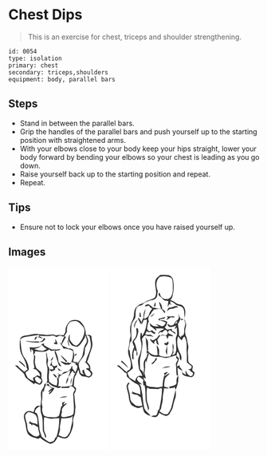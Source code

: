 # Chest Dips
> This is an exercise for chest, triceps and shoulder strengthening.

``` 
id: 0054 
type: isolation 
primary: chest 
secondary: triceps,shoulders 
equipment: body, parallel bars 
``` 

## Steps

 - Stand in between the parallel bars.
 - Grip the handles of the parallel bars and push yourself up to the starting position with straightened arms.
 - With your elbows close to your body keep your hips straight, lower your body forward by bending your elbows so your chest is leading as you go down.
 - Raise yourself back up to the starting position and repeat.
 - Repeat.

## Tips

 - Ensure not to lock your elbows once you have raised yourself up.

## Images

<svg width="151pt" height="275pt" viewBox="0 0 151 275" xmlns="http://www.w3.org/2000/svg">
  <g fill="#FFF">
    <path d="M0 0h151v275H0V0m91.32 83.17c-2.84 3.67-5.56 7.99-5.3 12.81.24 2.73-1.58 4.9-2.91 7.08-3.94-.23-8-.89-11.85.28-4.93-2.99-10.77.16-16.12-.91-3.98-1.01-8.1-.61-12.12-1.27-5.52-.7-10.71 1.72-16.12 2.23-3.3.48-7.35 1.33-8.98 4.57-1.44 8.02-1.28 16.53 1.93 24.13 3.48 6.3 7.48 12.8 7.71 20.21.55.7 1.09 1.41 1.64 2.12-1.86 1.02-3.68 2.11-5.22 3.59-3.41-3.07-7.42-5.56-10.12-9.36-1.28-.15-2.55-.33-3.84-.37 3.62 4.25 8.52 7.22 12.13 11.52 2.73 1.92 2.29 5.92 4.93 7.87 3.66 2.75 7.07 5.85 10.92 8.34-.22.38-.67 1.14-.9 1.52 1.24-1.08 2.62-3.18 4.51-2.15 2.47.71 5.32 3.46 7.55.85 3.12-2.29 2.37-6.49.35-9.23.68-2.74.49-5.69-.16-8.41-2.5-2.2-5.14-4.27-7.55-6.59-.64-2.96-1.79-5.82-2.02-8.85.2-3.04.73-6.08.58-9.14-.38-.88-1.34-.73-2.12-.75 1.26 4.28-1.37 8.55.07 12.76.52 2.15.61 4.37.71 6.57l-2.28.44c1.61.62 3.25 1.19 4.92 1.68 2.81 2.64 6.22 5.63 6.08 9.84-1.42-.19-2.72-1.03-4.07-1.51-1.88 1.42-3.81 2.79-5.99 3.74-.17.48-.5 1.44-.67 1.92.4.78 1.2 2.32 1.6 3.09-3.77-.23-6.72-2.91-9.72-4.9-.86-2.81-3.3-5.2-2.92-8.27a37.73 37.73 0 0 0 4.87-3.33c.1-5.98-2.03-11.87-5.32-16.79-3.53-4.02-5.37-9.27-5.89-14.55-.63-5-1.4-10.01-1.42-15.06 2.57-1.85 5.52-3.22 8.69-3.59 6.51-.79 12.98-1.89 19.48-2.75-.12 1.01-.23 2.02-.34 3.03-.99-.06-2.97-.17-3.96-.23-2.04.45-2.21 2.88-3.04 4.44.5-.12 1.51-.37 2.01-.5.69-1.21 1.39-2.42 2.09-3.62 2.96.26 5.69 1.47 8.48 2.4-1.16-1.75-3.12-2.62-5.02-3.3.36-.23 1.07-.7 1.43-.93 5.67.3 11.48 1.27 17.11-.09 2.64-.92 5.04.75 7.1 2.19 1.55-.79 3.12-1.56 4.76-2.15 2.68-.23 5.16 2.56 7.85.54-1.98 3.69-4.17 7.35-5.13 11.48-.65-.3-1.94-.91-2.59-1.21 2.72 2.33 4.13 5.7 6.08 8.63.85-.01 1.68-.17 2.52-.27 3.92.91 8.36 1.09 11.43 4.05.76 5.53-.25 11.49-2.5 16.52.87.15 1.73.26 2.61.38 1.3.54 2.65.95 4.05 1.22-.08.54-.22 1.61-.3 2.15.77.41 2.3 1.24 3.06 1.66l-1.93.5 1.8-.08c.18 3.56-1.84 6.6-3 9.82-1.24-2.21-2.8-4.2-4.5-6.07-.26-1.31.46-3.22-1.1-3.89-.39 1.09-.72 2.19-1 3.32-1.46 1.61-2.85 3.31-4.51 4.73-2.06.55-4.24.53-6.28 1.18-1.51 1.22-2.65 2.81-3.91 4.26-2.03-.54-3.86-1.59-5.51-2.86.77 1.19 1.62 2.33 2.52 3.43l-2.72.72c.52.4 1.57 1.22 2.1 1.62-.84.88-1.77 1.64-2.79 2.3.97 3.63.53 7.36-.5 10.92-4.56-.71-8.46-3.15-11.74-6.3.07-.65.13-1.31.2-1.96-1.33-6.12.89-12.29.12-18.47-1.04-1.55-2.23-3.15-2.37-5.08-.52-2.89 1.71-5.7.41-8.54-1.37-3.1-.86-6.62-2.18-9.72-.8 2.75.28 5.5.3 8.26.11 2.36-.36 4.7-.32 7.05.09 3.07 1.59 5.88 1.73 8.93.25 6.04-1.23 12.09-.16 18.11-.36.96-1.06 2.9-1.42 3.87.86-.36 1.72-.71 2.58-1.07 2.35 2.53 4.78 5.08 8.13 6.22 2 .6 3.99 1.24 5.96 1.94 2.43 1.14 4.26-.53 5.93-2.08l-5.03-.32c1.4-4.11 1.36-8.42.44-12.63l1.36.63c.04-.96.1-1.93.16-2.89 2.8-.78 4.39-3.68 7.26-4.32 3.39-.65 6.09-2.85 8.82-4.8.13 3.71-1.59 7.02-2.76 10.44 2.87-2.77 3.34-7.31 6.67-9.57 1.23 1.1 1.62 4.83 4.22 2.96-3.56 5.54-3.96 12.48-4.83 18.87-4.95 1.35-10 2.56-15.17 1.87-.64.66-1.28 1.33-1.91 2.01 3.95.21 7.91-.13 11.87-.03l1.2-2.04c2.08-1.88 4.31.36 6.14 1.43.67 1.12 1.36 2.22 2.06 3.32-1.01 2.06-2.45 3.97-2.96 6.24.28 3.6.84 7.19.63 10.82.64 6.3 1 12.71-.01 18.99-2.28 3.47-6.92 3.34-10.47 4.63-2.3.88-4.75.38-7.13.26-.28-.68-.83-2.03-1.1-2.71.44-1.64.9-3.28 1.34-4.92-1.64-5.88 4.32-8.88 7.43-12.68l-1.92-.04c-.6.46-1.82 1.39-2.43 1.85-.34-.39-.67-.78-1-1.17 1.03-.88 1.91-1.9 2.63-3.05-1.54.36-3.08.75-4.52 1.42.15 1.61.31 3.24.38 4.87-.36.09-1.09.29-1.45.39-1.72 4.68-1.87 9.8-3.68 14.46-2.54 2.03-6 2.48-9.15 2.11-4.62-.33-9.79-.01-13.73-2.87-1.99-3.79-3.27-8.21-1.93-12.43-.61-3.26-1.75-6.55-.82-9.87 1.32-5.07-.36-10.43 1.58-15.38l.92 3.32c1.03-3.34.89-7 3.05-9.94.22-1.4.47-2.78.71-4.17-1.17.75-2.87 1.19-2.76 2.92-.28 3.36-2.67 5.78-4.33 8.51-1.38 3.73-.5 7.76-.26 11.61-.12 3.68-.57 7.35-.99 11.01-1.8.09-3.63.03-5.41.36-1.24.9-2.14 2.16-3.19 3.25-.62 2.04-1.34 4.05-2.08 6.04-3.98-2.24-9.76-2.95-12.59 1.43-3.16 3.39-1.42 8.1-.43 12.02 2.27 6.5 1.28 13.87 5.23 19.79 3.52 3.77 8.8 4.91 13.53 6.45 1.65.76 3.06-.66 4.48-1.29 3.58 3.78 8.51 5.86 13.04 8.26 2.4 1.36 5.04.08 7.11-1.27 3.56-1.76 4.59-5.9 6.68-8.95 4.42 2.01 9.32 4.42 14.08 1.78 4.53-4.05 6.15-10.11 8.07-15.64 1.47-5.4-.6-11.3 1.97-16.48 2.13-4.3 1.25-9.28 2.17-13.88-.92-6.59-1.16-13.26-2.06-19.86 2.08-2.38 2.88-5.45 2.86-8.57-1.18-1.07-2.32-2.2-3.42-3.34.44-4.33.52-8.71 1.28-13 2.39-3.63 3.65-7.83 5.8-11.58.62 2.05.87 4.21 1.52 6.25 1.21 1.55 2.61 3.17 4.4 4.03 3.21.14 6.31.77 9.34 1.83 2.84-.62 5.52-2.76 5.62-5.88.68-2.34-1.8-3.45-2.92-5.05-.49-2.41.23-5.05-.95-7.31-1.04-1.98-2.71-3.52-4.18-5.16 2.32-4.57 3.18-9.68 4.99-14.45 1.51-4.83 4.04-9.75 2.94-14.95-.71-2.9-.78-5.89-1.17-8.84-1.29-2.97-4.53-2.93-7.12-1.96l-1.8-1.52c.87-4.32-1.22-8.42-2.56-12.41-2.38-3.37-4.65-7.7-9.07-8.58-4.48-.99-9.7-.57-13.29 2.54m-38.37 24.6c-.48 3.18-3.27 4.56-6.08 5.27-3.48-1.4-7.21-.17-10.82-.47-3.42.11-6.73-.96-10.15-.91 6.07 1.91 12.39 2.19 18.69 2.5 2.65-1.27 6.08-.15 8.28-2.37.97-.87 1.86-1.82 2.76-2.75-.26-.39-.78-1.16-1.04-1.55l-1.64.28m18.01.74c-.46 1.71-.24 3.46.29 5.13-.85.56-2.88.34-2.73 1.86 1.48.74 3.12 1.07 4.72 1.49v-1.91l1.28.48c-1.72-2.07-2.55-4.61-3.56-7.05m-20.83 8.13c-.24.56-.71 1.68-.94 2.23-5.09 3.11-11.34 2.87-17.06 2.31.22 2.75 1.09 5.37 2.24 7.85.06-1.68.11-3.37.14-5.05.94.78 1.88 1.57 2.82 2.35.08 2.3.29 4.57.66 6.85 1.42-1.76 1.95-3.94 2.34-6.11 4.86.79 9.79.96 14.69.63 2.54-.66 4.62-2.43 7.04-3.41.3.54.91 1.61 1.21 2.15 2.32.02 4.67.07 6.89-.76-.22 1.03-.34 2.07-.36 3.13 1.87 6.23 3.93 12.39 5.98 18.56.66 1.68 2.27 2.48 4 2.48-1.26-2.36-2.83-4.54-4.36-6.74-.12-5.8-2.39-11.51-4.95-16.64 2.66-.84 6.46.26 7.91-2.78-4.2 1.2-8.6.76-12.91.89-4.03-2.08-8.17-3.94-11.81-6.69l-.32-2.84c-1.12.42-2.2.95-3.21 1.59m28.51 16.13c2.08 4.12 5.65 7.15 8.38 10.8.56-.54 1.12-1.08 1.68-1.61-3.47-2.94-6.46-6.41-10.06-9.19m-14.99 8.85c3.25-.5 3.13-4.15 3.99-6.57-1.74 1.92-3.04 4.17-3.99 6.57m-47.26-.31c-.09.37-.25 1.1-.33 1.47 2.66 2.56 5.71 4.7 8.16 7.48.45.14 1.33.42 1.77.56a28.535 28.535 0 0 0-9.6-9.51m45.89 7.3c2.96-1.08 7.31 3.42 4.58 6.07-1.57-.04-3.1-.67-4.68-.52-.56 1.74 1.91 2.21 2.73 3.29 1.85-.73 3.65-1.53 5.46-2.35l-.24-2.48c1.04-.49 2.08-.97 3.13-1.45l.21-3.04c-1.84.68-3.91 2.31-5.82.92-3-1.22-2.83-5-1.27-7.3-2.45 1.61-2.2 4.86-4.1 6.86m15.97-6.65c1.88 2.74 5.05 4 7.79 5.67.86-.16 2.58-.48 3.45-.63.13.58.4 1.75.53 2.33.05-.5.15-1.49.21-1.99 1.99.01 3.48-1.44 4.96-2.53-1.59 0-3.19-.01-4.78-.02l-.2-1.47c-.65.53-1.3 1.07-1.94 1.61-3.4-.8-6.68-2-10.02-2.97m-4.16 10.75c.68 1.26 1.43 2.5 2.19 3.73 1.62.03 3.25.1 4.88.16-1.07-.37-2.14-.73-3.2-1.1-1.11-1.16-2.17-2.54-3.87-2.79m-7.13 8.27c1.44 2.5 3.25 4.9 5.92 6.17.11-3.27-3.05-5.49-5.92-6.17m19.48 15.42c2.75-2.68 3.97-6.56 3.69-10.35-2.44 2.86-2.57 6.89-3.69 10.35m6.92 1.27c1.52-3.27 1.81-6.97 2.69-10.44-2.64 2.71-1.89 6.98-2.69 10.44m-34.13-1.93c-.68 1.03-1.39 2.04-2.17 3 3.69-1.5 5.38 4.25 9.3 3.19-1.55-.79-3.16-1.45-4.79-2.08l.04-2.29c-.79-.61-1.59-1.22-2.38-1.82m7.48 6.02c-1.94 1.94-4.24 3.45-6.25 5.3.22 3.09 2.96-1.22 4.57-1.09-.93 2.11-4.98 3.36-3.59 5.92 3.41-2.15 6.02-5.51 7.8-9.09l-2.53-1.04m9.98 16.11c4.03-1.65 8.52-.8 12.45-2.8-4.29-.44-8.96.03-12.45 2.8z"/>
    <path d="M91.23 85.11c1.85-2.97 5.67-2.99 8.77-3.3 5.51-.47 8.66 4.76 12.16 8.07 4.46 5.47 1.81 12.78-.83 18.46-2.3 3.75-4.62 7.68-8.25 10.31-5.12.12-7.69-4.65-10.29-8.25-1.25-2.73-.14-5.85-.36-8.74-1.73 3.18-3.47 7.56-1.09 10.85 1.36 2.23 2.85 4.47 4.82 6.22 2.51 1.01 5.24 1.29 7.88 1.84 2.15-1.69 4.42-3.34 5.85-5.73 2.1-2.83 3.92-5.84 5.68-8.88-.11-.82-.34-2.44-.46-3.26 2.71 3.87 4.61 9.58 1.21 13.62-3.71 5.54-2.86 12.48-5.16 18.52-1.32 2.9-3.06 5.64-5.25 7.97-.75 1.09-1.64 2.08-2.81 2.74.23-.62.69-1.88.92-2.51-2.27.99-4.52.45-6.57-.75.45-3.66 2.75-7.53 1.51-11.14-1.18-1.92-.77-4.37-1.72-6.38-1.78-1.49-4.09-2.21-6.38-1.66-3.18-1.55-6.37-3.06-9.6-4.47l-.76-2.51c2.76-3.01 3.51-7.19 6.27-10.18-.76-.68-1.52-1.35-2.25-2.05 1.14-2.02 2.56-3.87 3.68-5.9-.26-4.44-.1-9.38 3.03-12.89M89 111.2c.45 2.56 1.14 5.07 1.86 7.57l.9.04c-.61-2.57-1.32-5.11-1.79-7.71l-.97.1m11.19 22.64c1.36.42 2.81-1.7 2.34-2.95-1.39-.56-2.76 1.73-2.34 2.95z"/>
    <path d="M117.4 103.13c1.83.1 3.78.5 5.02 1.99.47 4.28 1.79 8.46 1.84 12.79-.13 8.94-6.34 16.19-7.53 24.91l-1.82-.25c2.48 3.19 6.27 5.57 6.84 9.89-1.34.07-2.68.13-4.03.18-.13.39-.39 1.16-.52 1.54 2.63 1.05 4.82 2.95 6.48 5.22 2.06 2.32-.84 6.04-3.69 5.37-4.18-1.07-5.48-5.83-6.02-9.58-.64.07-1.93.2-2.57.26l.36 3.93c.79.87 1.58 1.75 2.36 2.64-1.78-.61-3.95-.74-5.34-2.13-.62-4.98-3.48-9.6-2.82-14.71 2.53-5.01 7.34-8.77 8.94-14.32.33-2.92.18-5.87.6-8.78 1.66-3.25 4.37-6.19 4.56-10.02.33-3.23-1.78-5.97-2.66-8.93zM38.17 123.83c4.5-.88 9.8-2.34 12.32-6.5 1.99 2.73 4.7 4.74 7.47 6.62-2.04.7-4.01 1.58-5.89 2.64-3.17-.38-6.42-.33-9.44-1.49-1.49-.41-2.98-.83-4.46-1.27zM40.61 170.44c-1.52-1.84.1-5.22 2.43-5.02 2.61 1.1 4.52 3.31 6.87 4.84-.44 2.11-1.25 4.09-2.96 5.48-2.4-1.38-5.34-2.45-6.34-5.3zM39.96 219.1c.02-4.79 3.93-8.07 8.11-9.54.74 4.34.02 8.99 2.08 13.03 2.16 7.93 1.32 16.24 1.86 24.35 1.1 3.16 3.05 6.05 3.22 9.49h1.69c.2-3.69-2.35-6.57-3.15-9.99-.16-6.69-.73-13.4.05-20.07 3.13.51 6.16 1.52 9.27 2.09 4.5.18 8.98-.64 13.47-.79.2 9.57-1.19 19.18-4.15 28.29-2.92 1.08-2.21 5.09-4.88 6.45-1.87.98-4.1 1.45-6.2 1.28-3.94-2.23-7.7-4.94-11.02-8.03-1.14-3.55-2.51-7.05-3.42-10.66-.37-6.66-1.35-13.25-2.3-19.84-.45-1.72-1.27-3.32-1.9-4.96-.68-.28-2.05-.83-2.73-1.1z"/>
    <path d="M25.13 223.88c1.44-2.23 2.89-5.07 5.85-5.42 3.72 1.04 7.97 1.95 10.54 5.08 2.87 4.19 2.28 9.35 2.39 14.14-1.38-1.17-2.96-2.07-4.82-2.12-2.8-.21-5.17-1.72-7.35-3.36.04.62.13 1.87.17 2.49-.49.06-1.47.18-1.96.23 1.47.55 2.92 1.14 4.36 1.76.35 1.64 1.42 2.74 1.86.54 2.63-.15 4.57 1.57 6.38 3.21.52.14 1.55.42 2.06.56.28 3.81 1.44 7.44 2.39 11.11-.87 2.69-4.27 4.08-6.77 2.72-3.59-.68-5.9-3.55-8.71-5.58-4.09-4.12-2.39-10.13-4.16-15.14a47.11 47.11 0 0 1-2.23-10.22zM93.43 226.97c1.1-.97 2.31-1.8 3.64-2.42-.27 1.22-.56 2.45-.86 3.67.89 3.64-.61 7.26-1.35 10.8-1.19 4.04-1.08 8.62-3.87 12.01-1.43 1.81-2.34 4.65-4.96 4.95-3.79 1.46-7.04-1.54-10.51-2.57.72-2.23 1.44-4.47 1.98-6.76.62-2.54-.42-5.17.3-7.7.85-3.69 1.26-7.46 1.71-11.21 4.64.52 9.34.13 13.92-.77z"/>
  </g>
  <g fill="#333">
    <path d="M91.32 83.17c3.59-3.11 8.81-3.53 13.29-2.54 4.42.88 6.69 5.21 9.07 8.58 1.34 3.99 3.43 8.09 2.56 12.41l1.8 1.52c2.59-.97 5.83-1.01 7.12 1.96.39 2.95.46 5.94 1.17 8.84 1.1 5.2-1.43 10.12-2.94 14.95-1.81 4.77-2.67 9.88-4.99 14.45 1.47 1.64 3.14 3.18 4.18 5.16 1.18 2.26.46 4.9.95 7.31 1.12 1.6 3.6 2.71 2.92 5.05-.1 3.12-2.78 5.26-5.62 5.88-3.03-1.06-6.13-1.69-9.34-1.83-1.79-.86-3.19-2.48-4.4-4.03-.65-2.04-.9-4.2-1.52-6.25-2.15 3.75-3.41 7.95-5.8 11.58-.76 4.29-.84 8.67-1.28 13 1.1 1.14 2.24 2.27 3.42 3.34.02 3.12-.78 6.19-2.86 8.57.9 6.6 1.14 13.27 2.06 19.86-.92 4.6-.04 9.58-2.17 13.88-2.57 5.18-.5 11.08-1.97 16.48-1.92 5.53-3.54 11.59-8.07 15.64-4.76 2.64-9.66.23-14.08-1.78-2.09 3.05-3.12 7.19-6.68 8.95-2.07 1.35-4.71 2.63-7.11 1.27-4.53-2.4-9.46-4.48-13.04-8.26-1.42.63-2.83 2.05-4.48 1.29-4.73-1.54-10.01-2.68-13.53-6.45-3.95-5.92-2.96-13.29-5.23-19.79-.99-3.92-2.73-8.63.43-12.02 2.83-4.38 8.61-3.67 12.59-1.43.74-1.99 1.46-4 2.08-6.04 1.05-1.09 1.95-2.35 3.19-3.25 1.78-.33 3.61-.27 5.41-.36.42-3.66.87-7.33.99-11.01-.24-3.85-1.12-7.88.26-11.61 1.66-2.73 4.05-5.15 4.33-8.51-.11-1.73 1.59-2.17 2.76-2.92-.24 1.39-.49 2.77-.71 4.17-2.16 2.94-2.02 6.6-3.05 9.94l-.92-3.32c-1.94 4.95-.26 10.31-1.58 15.38-.93 3.32.21 6.61.82 9.87-1.34 4.22-.06 8.64 1.93 12.43 3.94 2.86 9.11 2.54 13.73 2.87 3.15.37 6.61-.08 9.15-2.11 1.81-4.66 1.96-9.78 3.68-14.46.36-.1 1.09-.3 1.45-.39-.07-1.63-.23-3.26-.38-4.87 1.44-.67 2.98-1.06 4.52-1.42-.72 1.15-1.6 2.17-2.63 3.05.33.39.66.78 1 1.17.61-.46 1.83-1.39 2.43-1.85l1.92.04c-3.11 3.8-9.07 6.8-7.43 12.68-.44 1.64-.9 3.28-1.34 4.92.27.68.82 2.03 1.1 2.71 2.38.12 4.83.62 7.13-.26 3.55-1.29 8.19-1.16 10.47-4.63 1.01-6.28.65-12.69.01-18.99.21-3.63-.35-7.22-.63-10.82.51-2.27 1.95-4.18 2.96-6.24-.7-1.1-1.39-2.2-2.06-3.32-1.83-1.07-4.06-3.31-6.14-1.43l-1.2 2.04c-3.96-.1-7.92.24-11.87.03.63-.68 1.27-1.35 1.91-2.01 5.17.69 10.22-.52 15.17-1.87.87-6.39 1.27-13.33 4.83-18.87-2.6 1.87-2.99-1.86-4.22-2.96-3.33 2.26-3.8 6.8-6.67 9.57 1.17-3.42 2.89-6.73 2.76-10.44-2.73 1.95-5.43 4.15-8.82 4.8-2.87.64-4.46 3.54-7.26 4.32-.06.96-.12 1.93-.16 2.89l-1.36-.63c.92 4.21.96 8.52-.44 12.63l5.03.32c-1.67 1.55-3.5 3.22-5.93 2.08-1.97-.7-3.96-1.34-5.96-1.94-3.35-1.14-5.78-3.69-8.13-6.22-.86.36-1.72.71-2.58 1.07.36-.97 1.06-2.91 1.42-3.87-1.07-6.02.41-12.07.16-18.11-.14-3.05-1.64-5.86-1.73-8.93-.04-2.35.43-4.69.32-7.05-.02-2.76-1.1-5.51-.3-8.26 1.32 3.1.81 6.62 2.18 9.72 1.3 2.84-.93 5.65-.41 8.54.14 1.93 1.33 3.53 2.37 5.08.77 6.18-1.45 12.35-.12 18.47-.07.65-.13 1.31-.2 1.96 3.28 3.15 7.18 5.59 11.74 6.3 1.03-3.56 1.47-7.29.5-10.92 1.02-.66 1.95-1.42 2.79-2.3-.53-.4-1.58-1.22-2.1-1.62l2.72-.72c-.9-1.1-1.75-2.24-2.52-3.43 1.65 1.27 3.48 2.32 5.51 2.86 1.26-1.45 2.4-3.04 3.91-4.26 2.04-.65 4.22-.63 6.28-1.18 1.66-1.42 3.05-3.12 4.51-4.73.28-1.13.61-2.23 1-3.32 1.56.67.84 2.58 1.1 3.89 1.7 1.87 3.26 3.86 4.5 6.07 1.16-3.22 3.18-6.26 3-9.82l-1.8.08 1.93-.5c-.76-.42-2.29-1.25-3.06-1.66.08-.54.22-1.61.3-2.15-1.4-.27-2.75-.68-4.05-1.22-.88-.12-1.74-.23-2.61-.38 2.25-5.03 3.26-10.99 2.5-16.52-3.07-2.96-7.51-3.14-11.43-4.05-.84.1-1.67.26-2.52.27-1.95-2.93-3.36-6.3-6.08-8.63.65.3 1.94.91 2.59 1.21.96-4.13 3.15-7.79 5.13-11.48-2.69 2.02-5.17-.77-7.85-.54-1.64.59-3.21 1.36-4.76 2.15-2.06-1.44-4.46-3.11-7.1-2.19-5.63 1.36-11.44.39-17.11.09-.36.23-1.07.7-1.43.93 1.9.68 3.86 1.55 5.02 3.3-2.79-.93-5.52-2.14-8.48-2.4-.7 1.2-1.4 2.41-2.09 3.62-.5.13-1.51.38-2.01.5.83-1.56 1-3.99 3.04-4.44.99.06 2.97.17 3.96.23.11-1.01.22-2.02.34-3.03-6.5.86-12.97 1.96-19.48 2.75-3.17.37-6.12 1.74-8.69 3.59.02 5.05.79 10.06 1.42 15.06.52 5.28 2.36 10.53 5.89 14.55 3.29 4.92 5.42 10.81 5.32 16.79a37.73 37.73 0 0 1-4.87 3.33c-.38 3.07 2.06 5.46 2.92 8.27 3 1.99 5.95 4.67 9.72 4.9-.4-.77-1.2-2.31-1.6-3.09.17-.48.5-1.44.67-1.92 2.18-.95 4.11-2.32 5.99-3.74 1.35.48 2.65 1.32 4.07 1.51.14-4.21-3.27-7.2-6.08-9.84a63.29 63.29 0 0 1-4.92-1.68l2.28-.44c-.1-2.2-.19-4.42-.71-6.57-1.44-4.21 1.19-8.48-.07-12.76.78.02 1.74-.13 2.12.75.15 3.06-.38 6.1-.58 9.14.23 3.03 1.38 5.89 2.02 8.85 2.41 2.32 5.05 4.39 7.55 6.59.65 2.72.84 5.67.16 8.41 2.02 2.74 2.77 6.94-.35 9.23-2.23 2.61-5.08-.14-7.55-.85-1.89-1.03-3.27 1.07-4.51 2.15.23-.38.68-1.14.9-1.52-3.85-2.49-7.26-5.59-10.92-8.34-2.64-1.95-2.2-5.95-4.93-7.87-3.61-4.3-8.51-7.27-12.13-11.52 1.29.04 2.56.22 3.84.37 2.7 3.8 6.71 6.29 10.12 9.36 1.54-1.48 3.36-2.57 5.22-3.59-.55-.71-1.09-1.42-1.64-2.12-.23-7.41-4.23-13.91-7.71-20.21-3.21-7.6-3.37-16.11-1.93-24.13 1.63-3.24 5.68-4.09 8.98-4.57 5.41-.51 10.6-2.93 16.12-2.23 4.02.66 8.14.26 12.12 1.27 5.35 1.07 11.19-2.08 16.12.91 3.85-1.17 7.91-.51 11.85-.28 1.33-2.18 3.15-4.35 2.91-7.08-.26-4.82 2.46-9.14 5.3-12.81m-.09 1.94C88.1 88.62 87.94 93.56 88.2 98c-1.12 2.03-2.54 3.88-3.68 5.9.73.7 1.49 1.37 2.25 2.05-2.76 2.99-3.51 7.17-6.27 10.18l.76 2.51c3.23 1.41 6.42 2.92 9.6 4.47 2.29-.55 4.6.17 6.38 1.66.95 2.01.54 4.46 1.72 6.38 1.24 3.61-1.06 7.48-1.51 11.14 2.05 1.2 4.3 1.74 6.57.75-.23.63-.69 1.89-.92 2.51 1.17-.66 2.06-1.65 2.81-2.74 2.19-2.33 3.93-5.07 5.25-7.97 2.3-6.04 1.45-12.98 5.16-18.52 3.4-4.04 1.5-9.75-1.21-13.62.12.82.35 2.44.46 3.26-1.76 3.04-3.58 6.05-5.68 8.88-1.43 2.39-3.7 4.04-5.85 5.73-2.64-.55-5.37-.83-7.88-1.84-1.97-1.75-3.46-3.99-4.82-6.22-2.38-3.29-.64-7.67 1.09-10.85.22 2.89-.89 6.01.36 8.74 2.6 3.6 5.17 8.37 10.29 8.25 3.63-2.63 5.95-6.56 8.25-10.31 2.64-5.68 5.29-12.99.83-18.46-3.5-3.31-6.65-8.54-12.16-8.07-3.1.31-6.92.33-8.77 3.3m26.17 18.02c.88 2.96 2.99 5.7 2.66 8.93-.19 3.83-2.9 6.77-4.56 10.02-.42 2.91-.27 5.86-.6 8.78-1.6 5.55-6.41 9.31-8.94 14.32-.66 5.11 2.2 9.73 2.82 14.71 1.39 1.39 3.56 1.52 5.34 2.13a201.1 201.1 0 0 0-2.36-2.64l-.36-3.93c.64-.06 1.93-.19 2.57-.26.54 3.75 1.84 8.51 6.02 9.58 2.85.67 5.75-3.05 3.69-5.37-1.66-2.27-3.85-4.17-6.48-5.22.13-.38.39-1.15.52-1.54 1.35-.05 2.69-.11 4.03-.18-.57-4.32-4.36-6.7-6.84-9.89l1.82.25c1.19-8.72 7.4-15.97 7.53-24.91-.05-4.33-1.37-8.51-1.84-12.79-1.24-1.49-3.19-1.89-5.02-1.99m-76.79 67.31c1 2.85 3.94 3.92 6.34 5.3 1.71-1.39 2.52-3.37 2.96-5.48-2.35-1.53-4.26-3.74-6.87-4.84-2.33-.2-3.95 3.18-2.43 5.02m-.65 48.66c.68.27 2.05.82 2.73 1.1.63 1.64 1.45 3.24 1.9 4.96.95 6.59 1.93 13.18 2.3 19.84.91 3.61 2.28 7.11 3.42 10.66 3.32 3.09 7.08 5.8 11.02 8.03 2.1.17 4.33-.3 6.2-1.28 2.67-1.36 1.96-5.37 4.88-6.45 2.96-9.11 4.35-18.72 4.15-28.29-4.49.15-8.97.97-13.47.79-3.11-.57-6.14-1.58-9.27-2.09-.78 6.67-.21 13.38-.05 20.07.8 3.42 3.35 6.3 3.15 9.99h-1.69c-.17-3.44-2.12-6.33-3.22-9.49-.54-8.11.3-16.42-1.86-24.35-2.06-4.04-1.34-8.69-2.08-13.03-4.18 1.47-8.09 4.75-8.11 9.54m-14.83 4.78c.37 3.48 1.1 6.9 2.23 10.22 1.77 5.01.07 11.02 4.16 15.14 2.81 2.03 5.12 4.9 8.71 5.58 2.5 1.36 5.9-.03 6.77-2.72-.95-3.67-2.11-7.3-2.39-11.11-.51-.14-1.54-.42-2.06-.56-1.81-1.64-3.75-3.36-6.38-3.21-.44 2.2-1.51 1.1-1.86-.54-1.44-.62-2.89-1.21-4.36-1.76.49-.05 1.47-.17 1.96-.23-.04-.62-.13-1.87-.17-2.49 2.18 1.64 4.55 3.15 7.35 3.36 1.86.05 3.44.95 4.82 2.12-.11-4.79.48-9.95-2.39-14.14-2.57-3.13-6.82-4.04-10.54-5.08-2.96.35-4.41 3.19-5.85 5.42m68.3 3.09c-4.58.9-9.28 1.29-13.92.77-.45 3.75-.86 7.52-1.71 11.21-.72 2.53.32 5.16-.3 7.7-.54 2.29-1.26 4.53-1.98 6.76 3.47 1.03 6.72 4.03 10.51 2.57 2.62-.3 3.53-3.14 4.96-4.95 2.79-3.39 2.68-7.97 3.87-12.01.74-3.54 2.24-7.16 1.35-10.8.3-1.22.59-2.45.86-3.67-1.33.62-2.54 1.45-3.64 2.42z"/>
    <path d="M52.95 107.77l1.64-.28c.26.39.78 1.16 1.04 1.55-.9.93-1.79 1.88-2.76 2.75-2.2 2.22-5.63 1.1-8.28 2.37-6.3-.31-12.62-.59-18.69-2.5 3.42-.05 6.73 1.02 10.15.91 3.61.3 7.34-.93 10.82.47 2.81-.71 5.6-2.09 6.08-5.27zM70.96 108.51c1.01 2.44 1.84 4.98 3.56 7.05l-1.28-.48v1.91c-1.6-.42-3.24-.75-4.72-1.49-.15-1.52 1.88-1.3 2.73-1.86-.53-1.67-.75-3.42-.29-5.13zM89 111.2l.97-.1c.47 2.6 1.18 5.14 1.79 7.71l-.9-.04c-.72-2.5-1.41-5.01-1.86-7.57zM50.13 116.64c1.01-.64 2.09-1.17 3.21-1.59l.32 2.84c3.64 2.75 7.78 4.61 11.81 6.69 4.31-.13 8.71.31 12.91-.89-1.45 3.04-5.25 1.94-7.91 2.78 2.56 5.13 4.83 10.84 4.95 16.64 1.53 2.2 3.1 4.38 4.36 6.74-1.73 0-3.34-.8-4-2.48-2.05-6.17-4.11-12.33-5.98-18.56.02-1.06.14-2.1.36-3.13-2.22.83-4.57.78-6.89.76-.3-.54-.91-1.61-1.21-2.15-2.42.98-4.5 2.75-7.04 3.41-4.9.33-9.83.16-14.69-.63-.39 2.17-.92 4.35-2.34 6.11a54.38 54.38 0 0 1-.66-6.85c-.94-.78-1.88-1.57-2.82-2.35-.03 1.68-.08 3.37-.14 5.05-1.15-2.48-2.02-5.1-2.24-7.85 5.72.56 11.97.8 17.06-2.31.23-.55.7-1.67.94-2.23m-11.96 7.19c1.48.44 2.97.86 4.46 1.27 3.02 1.16 6.27 1.11 9.44 1.49 1.88-1.06 3.85-1.94 5.89-2.64-2.77-1.88-5.48-3.89-7.47-6.62-2.52 4.16-7.82 5.62-12.32 6.5zM100.19 133.84c-.42-1.22.95-3.51 2.34-2.95.47 1.25-.98 3.37-2.34 2.95z"/>
    <path d="M78.64 132.77c3.6 2.78 6.59 6.25 10.06 9.19-.56.53-1.12 1.07-1.68 1.61-2.73-3.65-6.3-6.68-8.38-10.8zM63.65 141.62c.95-2.4 2.25-4.65 3.99-6.57-.86 2.42-.74 6.07-3.99 6.57zM16.39 141.31c3.91 2.35 7.21 5.62 9.6 9.51-.44-.14-1.32-.42-1.77-.56-2.45-2.78-5.5-4.92-8.16-7.48.08-.37.24-1.1.33-1.47zM62.28 148.61c1.9-2 1.65-5.25 4.1-6.86-1.56 2.3-1.73 6.08 1.27 7.3 1.91 1.39 3.98-.24 5.82-.92l-.21 3.04c-1.05.48-2.09.96-3.13 1.45l.24 2.48c-1.81.82-3.61 1.62-5.46 2.35-.82-1.08-3.29-1.55-2.73-3.29 1.58-.15 3.11.48 4.68.52 2.73-2.65-1.62-7.15-4.58-6.07z"/>
    <path d="M78.25 141.96c3.34.97 6.62 2.17 10.02 2.97.64-.54 1.29-1.08 1.94-1.61l.2 1.47c1.59.01 3.19.02 4.78.02-1.48 1.09-2.97 2.54-4.96 2.53-.06.5-.16 1.49-.21 1.99-.13-.58-.4-1.75-.53-2.33-.87.15-2.59.47-3.45.63-2.74-1.67-5.91-2.93-7.79-5.67zM74.09 152.71c1.7.25 2.76 1.63 3.87 2.79 1.06.37 2.13.73 3.2 1.1-1.63-.06-3.26-.13-4.88-.16-.76-1.23-1.51-2.47-2.19-3.73zM66.96 160.98c2.87.68 6.03 2.9 5.92 6.17-2.67-1.27-4.48-3.67-5.92-6.17zM86.44 176.4c1.12-3.46 1.25-7.49 3.69-10.35.28 3.79-.94 7.67-3.69 10.35zM93.36 177.67c.8-3.46.05-7.73 2.69-10.44-.88 3.47-1.17 7.17-2.69 10.44zM59.23 175.74c.79.6 1.59 1.21 2.38 1.82l-.04 2.29c1.63.63 3.24 1.29 4.79 2.08-3.92 1.06-5.61-4.69-9.3-3.19.78-.96 1.49-1.97 2.17-3zM66.71 181.76l2.53 1.04c-1.78 3.58-4.39 6.94-7.8 9.09-1.39-2.56 2.66-3.81 3.59-5.92-1.61-.13-4.35 4.18-4.57 1.09 2.01-1.85 4.31-3.36 6.25-5.3zM76.69 197.87c3.49-2.77 8.16-3.24 12.45-2.8-3.93 2-8.42 1.15-12.45 2.8z"/>
  </g>
</svg>

<svg width="151pt" height="275pt" viewBox="0 0 151 275" xmlns="http://www.w3.org/2000/svg">
  <g fill="#FFF">
    <path d="M0 0h151v275H0V0m74.85 12.55c-2.76 2.44-6.44 4.55-7.13 8.5-2.04 7.73 2.98 15.62.09 23.22-1.26 4.16-6.19 4.56-9.61 6.03-4.27 1.05-7.44 4.4-11.66 5.53-3.7.99-6.68 3.61-8.88 6.66-3.31 5.18-1.2 11.92-4.18 17.25-2.66 5.32-4.41 11.25-3.95 17.25.35 3.08 1.53 6.26.36 9.31-1.73 4.38-1.06 9.17-2.3 13.65-1.29 4.93-1.62 10.29.36 15.09 2.34 6.4 4.92 14.21.5 20.33-.61.11-1.82.34-2.42.45-.55.96-1.09 1.91-1.63 2.88-3.28-3.15-6.94-5.87-10.12-9.13-1.07-1.4-2.93-1.48-4.5-1.07 3.62 3.29 7.69 6.08 10.95 9.77.78 1.1 2.06 1.37 3.32 1.49.24 1.84.49 3.68.7 5.52 4.9 4.53 9.89 9.3 16.21 11.75 4.56 3.82 3.8 10.26 3.99 15.58-3.7-2.75-8.92-2.03-12.35-5.44.2.62.6 1.86.8 2.49-.64.03-1.93.11-2.57.15 1.7.66 3.37 1.4 5.03 2.17 1.66.24 3.32.52 4.98.85 1.26 1.54 2.84 2.78 4.76 3.41.43 4.19 1.61 8.25 2.47 12.37-2.56.74-5.31 1.53-7.96.71-3.17-.56-4.99-3.47-7.57-5.1-1.56-2.12-3.12-4.47-2.93-7.23.01-6.23-3.11-11.86-3.42-18.04.87-1.47 1.75-2.93 2.63-4.39-.58-.02-1.73-.05-2.31-.06-.77 1.47-1.82 2.84-2.23 4.47.15 6.16 3.11 11.83 3.4 17.98 0 2.59 1.02 4.98 1.93 7.35 1.35 4.48 6.19 6.37 10.21 7.77 2.91 1.22 5.81-.73 8.44-1.81 1.24 3.47 1 7.94 4.31 10.27 2.12 2.03 4.9 3.04 7.76 3.48-3.17-4.76-9.52-7.67-9.94-13.91-1.81-7.62-1.48-15.55-3.4-23.13-.91-3.83-.56-8.29-4.11-10.9 1.27.32 3.8.94 5.07 1.26-2.87-3.03-7.42-4.55-8.18-9.19.8-1.01 1.6-2.03 2.41-3.04 2.89 1.16 5.17 3.33 7.66 5.12-.24.88-.71 2.63-.95 3.51.69 1.6.58 3.34.67 5.05.43-.13 1.3-.38 1.74-.51 1.83 7.83 1.18 15.93 1.77 23.88 1.72 4.62 2.72 9.42 3.87 14.19 2.87-5.94-2.51-11.33-2.26-17.27.1-5.72-.98-11.55.62-17.16 1.31.48 2.76.74 3.76 1.81 4.41-.3 8.79.38 13.2.27 1.49-1.35 3.44-1.2 5.29-1.09.12 10.54-1.95 20.91-4.07 31.19-3.22 2.04-2.07 6.46-4.52 9.05-2.47.99-5.4.22-7.67 1.92 2.65.55 5.74 1.91 8.3.34 2.22-1.17 2.75-3.87 3.92-5.89 3.04 2.59 6.75 4.01 10.6 4.87 1.74-.9 3.96-1.42 4.87-3.37 1.95-3.5 4.45-6.89 5.13-10.93.69-4.15 1.9-8.19 3.33-12.15 1.6-4.26.9-8.9.82-13.33-2.53 9.37-4.51 18.88-7.04 28.24-1.43 3.01-2.95 6.05-5.08 8.64-4.71 1.55-8.87-1.48-12.36-4.23.74-1.26 1.48-2.5 2.23-3.74.78-4.5 2.04-8.92 2.72-13.43-.6-5.83 1.58-11.41 1.79-17.2 2.52.1 5.05.17 7.58.12-2.04-1.38-4.45-2.09-6.87-2.42-1.06-3.47.19-7.02.48-10.51.45-4.44 5.26-6.19 7.48-9.6-3.33-.53-4.84 3.56-8.12 3.42 1.92-1.83 4.07-3.47 5.44-5.79-2.1.54-4.17 1.24-6.15 2.12.47.95 1.8 1.74.75 2.99-1.65 5.54-2.67 11.22-2.69 17.02-3.44.59-6.87 1.85-10.39 1.07-4.42-.75-9.29-.05-13.26-2.47-2.52-1.33.19-6.38-3.18-6.74-.65-1.92-1.23-3.9-2.41-5.59 1.04.35 3.11 1.03 4.15 1.37-.63-2.67-1.9-5.18-2.15-7.92.04-3.32 1.21-6.54.96-9.87-.24-3.1-.05-6.21.94-9.17.26.84.79 2.53 1.05 3.38.56-4.85 2.5-9.28 3.82-13.93 2.35 4.76 8.36 5.36 13.06 5.14 4.37-.27 8.51 1.43 12.79 1.82 4.79-.99 9.37-2.79 14.12-3.87 2.89-.87.75 2.07.79 3.28.94.98 1.88 1.97 2.8 2.97-1.12 2.61-3.54 5.04-2.96 8.09.85 5.03.12 10.18 1.07 15.2.38.88 1.31.72 2.09.64-.43-4.06-.67-8.12-.81-12.19 1.92 1.8 4.19 3.14 6.33 4.66 1.48 2.09.12 5.54 2.71 6.88 3.22 2.25 7.4 2.26 11.13 3.06 3.85-.13 5.34-3.7 5.55-7.05-1.43-1.38-4.16-2.54-3.3-4.99.08-1.65 1.05-3.36.42-4.98-2.25-2.32-5.91-3.57-6.58-7.1-.35-4.01-.05-8.06-.63-12.06-.64-3.96 1.49-7.91.39-11.84-1.39-4.28-1.1-8.95-3.01-13.09-2.2-4.67-1.79-10.11-.37-14.94 1.05-4.27-1.33-8.16-2.29-12.18.11 1.31.21 2.62.32 3.93 3.06 4.64-1.3 9.45-.49 14.31.31 2.56-.52 5.01-1.67 7.25-2.06-.11-3.18 1.03-3.35 3.1-.99-1.05-1.99-2.1-3-3.13.46-5.51-.45-10.96-1.61-16.31.65-2.93 3.27-5.12 3.46-8.27.94.67 1.87 1.34 2.81 2.01.7-.73 1.42-1.45 2.14-2.16-1.47-.01-2.94 0-4.41.04-.91-2.61-2.14-5.09-3.24-7.62.33 1.67.67 3.33 1.04 4.99-.62 1.37-1.24 2.75-1.86 4.12-3.45 1.25-4.74 5.01-6.82 7.7-2.35.63-5.1 1.41-6.76-.97-.47-.13-1.41-.39-1.89-.51-.07 2.04 1.32 3.65 3.21 4.25 3.35.61 6.66-.56 9.66-1.95-.75 1.64-1.44 3.32-2.02 5.03 1.42-.35 2.24-1.46 3.03-2.55.1 3.01.49 6 .55 9.01.28 3.14-2.45 5.71-1.98 8.87.37 5.09.48 10.2.64 15.3.15 1.78-.5 3.46-1.12 5.09-.55 2.55-2.91 3.22-5.19 3.61.68-1.38 1.48-2.68 2.31-3.97-.73-2.4-.74-4.92.21-7.26-.25-2.06-.57-4.12-1.11-6.13-1.41 3.34.06 6.96-.49 10.44.16 3.44-1.97 6.21-3.63 9-5.62.62-11.69 1.48-16.71-1.83-.54-3.54.82-7.41-1.01-10.7-.86-1.68-1.84-3.29-2.8-4.91.23 4.71 1.66 9.33 1.22 14.08l1.95.1c-5.12 3.29-11.9-.07-15.67-4.16l.9-.78-3.53-.03c.08.87.22 2.61.3 3.49l3.23-.36c-1.06.87-2.88 1.27-2.81 2.96-.19 3.43-2.71 5.82-4.36 8.59-1.29 3.74-.83 7.84-.16 11.67-.58 3.65-.75 7.35-1.01 11.03-.2-2-.09-4.04-.55-6.01-1.27-1.53-2.83-2.77-4.35-4.05-.23-5.04-.64-10.11-.21-15.15.93-4.32 1.91-8.64 2.39-13.05 1.02-5.63 2.18-11.49.45-17.11l2.82-4.26c.97-.54 1.88-1.2 2.95-1.56 1.07.23 2 .75 2.8 1.54 3.02-.59 6.04-.31 8.67 1.39-.59-1.34-1.74-2.11-3.06-2.62-.06-.29-.19-.87-.25-1.16-2.7.29-5.43.38-8.1-.16-1.49-1.09 1.04-3.4 1.28-4.91 2.11 1.24 4.47 1.73 6.8.81 1.53 1.8 3.58 2.86 5.89 3.31.14-.88.27-1.75.4-2.62l-2.38-.44c-1.02-.75-1.59-2.51-3.02-2.45-.56.41-1.68 1.22-2.24 1.62-1.05-.35-2.1-.71-3.14-1.06-.55-1-1.1-2-1.64-3 .68-3.61.73-7.45 2.7-10.68-.31-1.26-.63-2.53-1.04-3.77.42-1.49.81-3 1.15-4.51 2.87-2.96 4.59-6.79 7.32-9.85 3.97-.43 7.86-1.35 11.88-.54 1.49 1.99 2.94 4.02 4.49 5.98 2.37-2.9-1.83-4.78-3.85-6.03.39-4.15-1.37-8.3-4.53-11 .32 3.64 1.96 6.96 2.94 10.44-3.19.1-6.45-.02-9.37-1.5-.63 0-1.89.01-2.52.01-1.05-.94-2.05-1.96-3.25-2.73-.44-.31-1.33-.95-1.77-1.26-1.99-1.82-4.35-1.17-6.46-.01-.14.55-.43 1.63-.57 2.18 1.84-.57 3.65-1.21 5.54-1.56 1.09.65 1.44 1.88 1.96 2.94 1.08.54 2.17 1.09 3.25 1.65-.93 1.38-1.94 2.69-2.89 4.05-1.81 2.48-1.57 5.99-3.87 8.18-1.43 1.66-3.54 2.47-5.41 3.5 0-1.89.01-3.77.05-5.66.78-3.06 1.63-6.13 1.81-9.3-2 3.94-3.6 8.41-2.57 12.87-2.46 3.04-3.43 6.9-3.57 10.76 1.69-2.06 2.58-4.56 3.36-7.06 1.72-.32 3.43-.63 5.15-.92-.3 8.78-2.37 17.69-7.4 25.02-.11-1.13-.31-3.4-.42-4.54l-1.57-.6c-.32 2.18-.69 4.35-.81 6.55-.33 3.83 1.79 7.33 1.86 11.13.45 4.43-.74 8.76-1.71 13.04-1.01 4.02-3.66 7.64-3.43 11.93-.15 3.44.9 6.75 1.16 10.15.31 3.9 3.53 6.62 4.71 10.2.17.73.31 1.48.42 2.24-5.14-2.44-10.6 2.28-10.3 7.63-2.44-1.4-4.92-2.75-7.28-4.27-2.95-1.71-3.1-5.58-4.89-8.21 2.83-2.3 5.75-4.49 8.45-6.93-.87-8.73-4.29-17.1-4.63-25.87-.52-.91-1.03-1.82-1.55-2.73.58-3.78 1.29-7.54 2.33-11.23.44-.35 1.32-1.05 1.76-1.41.44-8.15-1.45-16.41.23-24.5.67-4.04 4.01-6.83 5.54-10.51 1.02-5.3-.91-11.68 3.08-16.08 2.06-2.49 6.06-1.41 8.11-3.83 2.56-3.19 6.87-3.83 10.28-5.81 3.56-.28 7.66-.81 9.97-3.89 2.26-2.9 1.27-6.74 2.46-10.02-3.18-6.93-3.44-16.19 2.91-21.45 5.34-1.58 11.2-1.28 16.29.99 3.19 1.97 3.11 6.27 3.23 9.59-.16 6.38 1.09 13.46-2.66 19.1-2.25 3.58-7.24 4.7-10.96 2.82-3.69-1.06-5.48-4.77-5.95-8.3-.43.01-1.29.04-1.72.05.02 1.14.05 2.29.08 3.43 2.71 1.71 4.77 4.18 6.99 6.44 1.88 2.19 5.1 1.58 7.64 2.16-.43 3.03-.95 6.07-.87 9.15 1.12-1.56.91-4.78 3.49-4.51.46.34 1.38 1.01 1.84 1.35-.84-1.81-2.69-3.47-1.38-5.61 3.96.65 6.58 3.94 9.7 6.1 3.47 1.08 8.07 1.22 9.79 5.05 1.98 4.41 1.3 9.46 1.7 14.17 1.32-6.07 2.59-13.7-2.47-18.45-2.09-2.7-5.93-1.72-8.64-3.29-3.3-1.93-6.21-4.74-10.15-5.3 1.22-1.67 2.46-3.39 2.94-5.44 2.26-8.39 2.7-17.34.85-25.85-.99-2.83-3.27-5.36-6.21-6.2-4.27-.71-8.62-.41-12.93-.33m-9.61 47.17l2.49-.32c.23-1.98.22-3.99-.22-5.95-1.18 1.91-1.68 4.12-2.27 6.27m22.48 2.08c-1.88 1.36-1.87 3.98-2.66 5.98 1.43-1.62 2.7-3.82 5.05-4.13 2.73-.47 5.61-.65 8-2.2.97-.06 2.92-.2 3.9-.27-1.44-2.37-4.71-2.29-6.84-1.06-2.33 1.13-4.98 1.06-7.45 1.68M43.73 75.38c.54.11 1.61.32 2.15.42-.18-2.46-.41-4.92-.92-7.34-1.68 1.95-1.18 4.57-1.23 6.92m16.49-.06c3.15-.43 4.62-3.48 6.58-5.59-2.42 1.57-4.74 3.35-6.58 5.59m24.54-.93c.58.75 1.16 1.49 1.74 2.24-.87 1.11-1.73 2.23-2.55 3.37 2.65-.74 4.78-2.53 6.96-4.12 1.97.56 4.02.47 6.03.32-.68-.47-1.07-1.64-2.06-1.5-3.38.14-6.77.3-10.12-.31m-12.35 3.98l-.08 2c3.92.3 7.52 1.94 11 3.64-1.09 2.77-4.03 7.25-7.45 5.09-2.48-1.51-5.27-2.31-8.08-2.93 1.83 1.19 3.66 2.39 5.45 3.64-2.73.02-5.53.21-8.17-.61-2.51-.66-4.09-2.91-5.98-4.51.34 1.62.7 3.23 1.1 4.84 3.15 1.79 5.57 4.56 8.6 6.52l.57-1.04c-.42-.61-1.26-1.83-1.68-2.43 4.37.81 9.11-.76 13.24 1.16-2.23 1.07-4.4 2.27-6.72 3.17-1.2 1.44-2.17 3.07-2.75 4.86 1.09-1.24 2.19-2.47 3.35-3.65.77.19 2.31.58 3.09.77 1.68-1.39 3.14-4.18 5.69-3.55 1.74 1.15 2.94 3.37 2.53 5.48-.79.92-1.67 1.77-2.52 2.64a17.62 17.62 0 0 0-5.99-1.21c-.8.55-2.4 1.63-3.2 2.18v-1.97l-2.17 1.48c-1.17 2.3-2.91 4.23-5.36 5.19-.36.32-1.1.96-1.47 1.28-.79.04-2.39.11-3.18.15-.55-1.34-1.74-1.59-2.98-1.66 1.65 3.04 3.9 5.74 7.06 7.27-.23-.91-.47-1.81-.72-2.71.92-1.05 1.82-2.12 2.71-3.19.56 1.92 1.09 3.84 1.54 5.78.72.49 2.16 1.45 2.88 1.94-.54-2.77-1.32-5.49-2.23-8.16 1.24-1.7 2.33-3.49 3.63-5.14 3.11-1.68 7.02-2.25 10.13-.24.45 1.51.94 3.02 1.49 4.5.66-1.61 1.28-3.22 1.9-4.84 2.32-.08 4.61.29 6.9.53-1.65-2.94-5.4-2.55-7.55-4.85-1.11-2.01 1.69-6.12 3.63-3.52 1.16 1.18 2.5 2.13 4.07 2.7 1.08.83 2.17 1.64 3.29 2.42.25-3.13-2.94-3.78-5.21-4.66-.17-1.05-.35-2.1-.52-3.15-2.35.21-4.63.84-6.96 1.14-1.3-1.12-2.49-2.36-3.69-3.58 2.84-1.8 3.17-5.3 3.98-8.23-3.51-1.89-7.44-2.6-11.39-2.62V79.2c2.17-.69 4.47-.78 6.73-1 .57-.9 1.14-1.8 1.72-2.7-3.4 1.01-6.85 1.82-10.23 2.87m-31.03-.98c.08.38.22 1.15.29 1.54 1.82 2.31 2.52 5.15 3.81 7.71.29-.9.86-2.7 1.15-3.6-1.16-1.81-2.27-3.65-3.42-5.46-.45-.05-1.37-.15-1.83-.19M36 92.34c.61-2.28.91-4.63 1.49-6.91 1.04-1.82 2.49-3.39 3.27-5.36-3.89 2.42-6.2 7.83-4.76 12.27m2.56.5c.8 4 1.27 8.28-.39 12.14-.84 3.16-4.13 4.9-5.01 8 .12 2.75 1.58 5.15 2.68 7.59-3.23 5.69-3.74 12.25-2.9 18.63h1.85c.1-3.08-.37-6.15-.27-9.24.5-2.51 1.39-4.93 2.12-7.38-.03.96-.08 2.89-.1 3.85l2.79.28c-.21 2.57-.19 5.15.21 7.7.84-1.3 1.37-2.83.98-4.39-1.53-6.06-2.2-12.4-5.42-17.91 2.44-2.63 4.68-5.63 5.56-9.18.8-3.4 2.28-7.33-.03-10.46-.52.09-1.55.28-2.07.37m13.53 13.09c.46.94.91 1.89 1.37 2.83-.31 6.07 1.38 11.99 1.41 18.04.83-.44 1.49-1.04 1.97-1.79l-.04-.76c-.73-4.14.35-8.39-.64-12.5-.38-2.48-2.51-4.05-4.07-5.82m32.03 8.95l-2.87-.12c-.03.51-.08 1.54-.11 2.05 1.44.6 2.86 1.22 4.29 1.85-.57 2.82-1.65 5.51-2.18 8.34-.26 2.11 1.15 3.82 2.17 5.51-.32-3.51-.03-7.02.03-10.53.16-2.12-.71-5.07 1.9-5.99-.05-1.24-.07-2.48-.29-3.7-1.04.79-1.99 1.69-2.94 2.59M61.47 146.1c.38.09 1.15.28 1.54.37 2.73-1.31 4.11-4.36 6.22-6.44l.88-2.31c-.57-.04-1.72-.1-2.29-.14-.42 3.96-4.21 5.63-6.35 8.52m-44.78-4.82c-.2.38-.6 1.13-.8 1.51 2.55 1.94 4.97 4.05 7.33 6.21 1.18 1.1 2.39 2.18 3.61 3.26-2.7-4.24-6.01-8.07-10.14-10.98m60.83 11.62c4.1-1.55 8.6-.96 12.65-2.69-4.36-.71-9.06-.02-12.65 2.69m21.83 22.94c-2.69 3.37-7.12 3.62-10.93 4.79l-.89-1.1c.61 1.08 1.22 2.16 1.91 3.2 1.8-.07 3.57-.36 5.35-.6 1.03-.79 2.07-1.58 3.13-2.35l-1.48 1.52c.43.87 1.28 2.62 1.71 3.49 3.01-6.56 4.7-13.69 3.95-20.94-3.24 3.17-2.7 7.86-2.75 11.99z"/>
    <path d="M100.28 82.14c1.52.82-1.2 3.94-2.64 3.64-.39-1.53 1.45-2.92 2.64-3.64zM107.13 110.82c1.53-1.68 1.9-5.1 4.24-5.62 4.24 6.09 3.19 13.74 3.16 20.71 1 6.01.14 12.11.64 18.15 2.34 2.05 4.92 3.81 7.29 5.83-.43 1.18-.84 2.37-1.25 3.57-1.53.42-3.06.85-4.59 1.3l3.09.6c.22.49.64 1.47.85 1.96 1.29.83 2.81 1.42 3.76 2.68a50.06 50.06 0 0 1-.69 3.36c-.74.35-2.22 1.07-2.96 1.43-3.79-1.5-6.13-4.89-7.13-8.72-.96 2.18-.7 4.41.46 6.46-2.6-.97-5.87-2.31-6.04-5.55-.07-2.64-1.99-4.42-3.82-6.05v-2.82c-1.3.61-2.6 1.21-3.91 1.81-.75-4.4 2.84-7.83 2.69-12.23-1.27-1.34-2.97-2.57-3.36-4.48.06-1.86.71-3.63 1.14-5.42 3.54 3.01 3.25 7.75 4.11 11.9l1.34 1.36c1.92-4.54.05-8.95-2.34-12.8-3.09-7.36-4.76-15.9-1.93-23.59 1.68 2.11 3.34 4.25 5.25 6.16z"/>
  </g>
  <g fill="#333">
    <path d="M74.85 12.55c4.31-.08 8.66-.38 12.93.33 2.94.84 5.22 3.37 6.21 6.2 1.85 8.51 1.41 17.46-.85 25.85-.48 2.05-1.72 3.77-2.94 5.44 3.94.56 6.85 3.37 10.15 5.3 2.71 1.57 6.55.59 8.64 3.29 5.06 4.75 3.79 12.38 2.47 18.45-.4-4.71.28-9.76-1.7-14.17-1.72-3.83-6.32-3.97-9.79-5.05-3.12-2.16-5.74-5.45-9.7-6.1-1.31 2.14.54 3.8 1.38 5.61-.46-.34-1.38-1.01-1.84-1.35-2.58-.27-2.37 2.95-3.49 4.51-.08-3.08.44-6.12.87-9.15-2.54-.58-5.76.03-7.64-2.16-2.22-2.26-4.28-4.73-6.99-6.44-.03-1.14-.06-2.29-.08-3.43.43-.01 1.29-.04 1.72-.05.47 3.53 2.26 7.24 5.95 8.3 3.72 1.88 8.71.76 10.96-2.82 3.75-5.64 2.5-12.72 2.66-19.1-.12-3.32-.04-7.62-3.23-9.59-5.09-2.27-10.95-2.57-16.29-.99-6.35 5.26-6.09 14.52-2.91 21.45-1.19 3.28-.2 7.12-2.46 10.02-2.31 3.08-6.41 3.61-9.97 3.89-3.41 1.98-7.72 2.62-10.28 5.81-2.05 2.42-6.05 1.34-8.11 3.83-3.99 4.4-2.06 10.78-3.08 16.08-1.53 3.68-4.87 6.47-5.54 10.51-1.68 8.09.21 16.35-.23 24.5-.44.36-1.32 1.06-1.76 1.41-1.04 3.69-1.75 7.45-2.33 11.23.52.91 1.03 1.82 1.55 2.73.34 8.77 3.76 17.14 4.63 25.87-2.7 2.44-5.62 4.63-8.45 6.93 1.79 2.63 1.94 6.5 4.89 8.21 2.36 1.52 4.84 2.87 7.28 4.27-.3-5.35 5.16-10.07 10.3-7.63-.11-.76-.25-1.51-.42-2.24-1.18-3.58-4.4-6.3-4.71-10.2-.26-3.4-1.31-6.71-1.16-10.15-.23-4.29 2.42-7.91 3.43-11.93.97-4.28 2.16-8.61 1.71-13.04-.07-3.8-2.19-7.3-1.86-11.13.12-2.2.49-4.37.81-6.55l1.57.6c.11 1.14.31 3.41.42 4.54 5.03-7.33 7.1-16.24 7.4-25.02-1.72.29-3.43.6-5.15.92-.78 2.5-1.67 5-3.36 7.06.14-3.86 1.11-7.72 3.57-10.76-1.03-4.46.57-8.93 2.57-12.87-.18 3.17-1.03 6.24-1.81 9.3-.04 1.89-.05 3.77-.05 5.66 1.87-1.03 3.98-1.84 5.41-3.5 2.3-2.19 2.06-5.7 3.87-8.18.95-1.36 1.96-2.67 2.89-4.05-1.08-.56-2.17-1.11-3.25-1.65-.52-1.06-.87-2.29-1.96-2.94-1.89.35-3.7.99-5.54 1.56.14-.55.43-1.63.57-2.18 2.11-1.16 4.47-1.81 6.46.01.44.31 1.33.95 1.77 1.26 1.2.77 2.2 1.79 3.25 2.73.63 0 1.89-.01 2.52-.01 2.92 1.48 6.18 1.6 9.37 1.5-.98-3.48-2.62-6.8-2.94-10.44 3.16 2.7 4.92 6.85 4.53 11 2.02 1.25 6.22 3.13 3.85 6.03-1.55-1.96-3-3.99-4.49-5.98-4.02-.81-7.91.11-11.88.54-2.73 3.06-4.45 6.89-7.32 9.85-.34 1.51-.73 3.02-1.15 4.51.41 1.24.73 2.51 1.04 3.77-1.97 3.23-2.02 7.07-2.7 10.68.54 1 1.09 2 1.64 3 1.04.35 2.09.71 3.14 1.06.56-.4 1.68-1.21 2.24-1.62 1.43-.06 2 1.7 3.02 2.45l2.38.44c-.13.87-.26 1.74-.4 2.62-2.31-.45-4.36-1.51-5.89-3.31-2.33.92-4.69.43-6.8-.81-.24 1.51-2.77 3.82-1.28 4.91 2.67.54 5.4.45 8.1.16.06.29.19.87.25 1.16 1.32.51 2.47 1.28 3.06 2.62-2.63-1.7-5.65-1.98-8.67-1.39-.8-.79-1.73-1.31-2.8-1.54-1.07.36-1.98 1.02-2.95 1.56l-2.82 4.26c1.73 5.62.57 11.48-.45 17.11-.48 4.41-1.46 8.73-2.39 13.05-.43 5.04-.02 10.11.21 15.15 1.52 1.28 3.08 2.52 4.35 4.05.46 1.97.35 4.01.55 6.01.26-3.68.43-7.38 1.01-11.03-.67-3.83-1.13-7.93.16-11.67 1.65-2.77 4.17-5.16 4.36-8.59-.07-1.69 1.75-2.09 2.81-2.96l-3.23.36c-.08-.88-.22-2.62-.3-3.49l3.53.03-.9.78c3.77 4.09 10.55 7.45 15.67 4.16l-1.95-.1c.44-4.75-.99-9.37-1.22-14.08.96 1.62 1.94 3.23 2.8 4.91 1.83 3.29.47 7.16 1.01 10.7 5.02 3.31 11.09 2.45 16.71 1.83 1.66-2.79 3.79-5.56 3.63-9 .55-3.48-.92-7.1.49-10.44.54 2.01.86 4.07 1.11 6.13-.95 2.34-.94 4.86-.21 7.26-.83 1.29-1.63 2.59-2.31 3.97 2.28-.39 4.64-1.06 5.19-3.61.62-1.63 1.27-3.31 1.12-5.09-.16-5.1-.27-10.21-.64-15.3-.47-3.16 2.26-5.73 1.98-8.87-.06-3.01-.45-6-.55-9.01-.79 1.09-1.61 2.2-3.03 2.55.58-1.71 1.27-3.39 2.02-5.03-3 1.39-6.31 2.56-9.66 1.95-1.89-.6-3.28-2.21-3.21-4.25.48.12 1.42.38 1.89.51 1.66 2.38 4.41 1.6 6.76.97 2.08-2.69 3.37-6.45 6.82-7.7.62-1.37 1.24-2.75 1.86-4.12-.37-1.66-.71-3.32-1.04-4.99 1.1 2.53 2.33 5.01 3.24 7.62 1.47-.04 2.94-.05 4.41-.04-.72.71-1.44 1.43-2.14 2.16-.94-.67-1.87-1.34-2.81-2.01-.19 3.15-2.81 5.34-3.46 8.27 1.16 5.35 2.07 10.8 1.61 16.31 1.01 1.03 2.01 2.08 3 3.13.17-2.07 1.29-3.21 3.35-3.1 1.15-2.24 1.98-4.69 1.67-7.25-.81-4.86 3.55-9.67.49-14.31-.11-1.31-.21-2.62-.32-3.93.96 4.02 3.34 7.91 2.29 12.18-1.42 4.83-1.83 10.27.37 14.94 1.91 4.14 1.62 8.81 3.01 13.09 1.1 3.93-1.03 7.88-.39 11.84.58 4 .28 8.05.63 12.06.67 3.53 4.33 4.78 6.58 7.1.63 1.62-.34 3.33-.42 4.98-.86 2.45 1.87 3.61 3.3 4.99-.21 3.35-1.7 6.92-5.55 7.05-3.73-.8-7.91-.81-11.13-3.06-2.59-1.34-1.23-4.79-2.71-6.88-2.14-1.52-4.41-2.86-6.33-4.66.14 4.07.38 8.13.81 12.19-.78.08-1.71.24-2.09-.64-.95-5.02-.22-10.17-1.07-15.2-.58-3.05 1.84-5.48 2.96-8.09-.92-1-1.86-1.99-2.8-2.97-.04-1.21 2.1-4.15-.79-3.28-4.75 1.08-9.33 2.88-14.12 3.87-4.28-.39-8.42-2.09-12.79-1.82-4.7.22-10.71-.38-13.06-5.14-1.32 4.65-3.26 9.08-3.82 13.93-.26-.85-.79-2.54-1.05-3.38-.99 2.96-1.18 6.07-.94 9.17.25 3.33-.92 6.55-.96 9.87.25 2.74 1.52 5.25 2.15 7.92-1.04-.34-3.11-1.02-4.15-1.37 1.18 1.69 1.76 3.67 2.41 5.59 3.37.36.66 5.41 3.18 6.74 3.97 2.42 8.84 1.72 13.26 2.47 3.52.78 6.95-.48 10.39-1.07.02-5.8 1.04-11.48 2.69-17.02 1.05-1.25-.28-2.04-.75-2.99a39.19 39.19 0 0 1 6.15-2.12c-1.37 2.32-3.52 3.96-5.44 5.79 3.28.14 4.79-3.95 8.12-3.42-2.22 3.41-7.03 5.16-7.48 9.6-.29 3.49-1.54 7.04-.48 10.51 2.42.33 4.83 1.04 6.87 2.42-2.53.05-5.06-.02-7.58-.12-.21 5.79-2.39 11.37-1.79 17.2-.68 4.51-1.94 8.93-2.72 13.43-.75 1.24-1.49 2.48-2.23 3.74 3.49 2.75 7.65 5.78 12.36 4.23 2.13-2.59 3.65-5.63 5.08-8.64 2.53-9.36 4.51-18.87 7.04-28.24.08 4.43.78 9.07-.82 13.33-1.43 3.96-2.64 8-3.33 12.15-.68 4.04-3.18 7.43-5.13 10.93-.91 1.95-3.13 2.47-4.87 3.37-3.85-.86-7.56-2.28-10.6-4.87-1.17 2.02-1.7 4.72-3.92 5.89-2.56 1.57-5.65.21-8.3-.34 2.27-1.7 5.2-.93 7.67-1.92 2.45-2.59 1.3-7.01 4.52-9.05 2.12-10.28 4.19-20.65 4.07-31.19-1.85-.11-3.8-.26-5.29 1.09-4.41.11-8.79-.57-13.2-.27-1-1.07-2.45-1.33-3.76-1.81-1.6 5.61-.52 11.44-.62 17.16-.25 5.94 5.13 11.33 2.26 17.27-1.15-4.77-2.15-9.57-3.87-14.19-.59-7.95.06-16.05-1.77-23.88-.44.13-1.31.38-1.74.51-.09-1.71.02-3.45-.67-5.05.24-.88.71-2.63.95-3.51-2.49-1.79-4.77-3.96-7.66-5.12-.81 1.01-1.61 2.03-2.41 3.04.76 4.64 5.31 6.16 8.18 9.19-1.27-.32-3.8-.94-5.07-1.26 3.55 2.61 3.2 7.07 4.11 10.9 1.92 7.58 1.59 15.51 3.4 23.13.42 6.24 6.77 9.15 9.94 13.91-2.86-.44-5.64-1.45-7.76-3.48-3.31-2.33-3.07-6.8-4.31-10.27-2.63 1.08-5.53 3.03-8.44 1.81-4.02-1.4-8.86-3.29-10.21-7.77-.91-2.37-1.93-4.76-1.93-7.35-.29-6.15-3.25-11.82-3.4-17.98.41-1.63 1.46-3 2.23-4.47.58.01 1.73.04 2.31.06-.88 1.46-1.76 2.92-2.63 4.39.31 6.18 3.43 11.81 3.42 18.04-.19 2.76 1.37 5.11 2.93 7.23 2.58 1.63 4.4 4.54 7.57 5.1 2.65.82 5.4.03 7.96-.71-.86-4.12-2.04-8.18-2.47-12.37-1.92-.63-3.5-1.87-4.76-3.41-1.66-.33-3.32-.61-4.98-.85-1.66-.77-3.33-1.51-5.03-2.17.64-.04 1.93-.12 2.57-.15-.2-.63-.6-1.87-.8-2.49 3.43 3.41 8.65 2.69 12.35 5.44-.19-5.32.57-11.76-3.99-15.58-6.32-2.45-11.31-7.22-16.21-11.75-.21-1.84-.46-3.68-.7-5.52-1.26-.12-2.54-.39-3.32-1.49-3.26-3.69-7.33-6.48-10.95-9.77 1.57-.41 3.43-.33 4.5 1.07 3.18 3.26 6.84 5.98 10.12 9.13.54-.97 1.08-1.92 1.63-2.88.6-.11 1.81-.34 2.42-.45 4.42-6.12 1.84-13.93-.5-20.33-1.98-4.8-1.65-10.16-.36-15.09 1.24-4.48.57-9.27 2.3-13.65 1.17-3.05-.01-6.23-.36-9.31-.46-6 1.29-11.93 3.95-17.25 2.98-5.33.87-12.07 4.18-17.25 2.2-3.05 5.18-5.67 8.88-6.66 4.22-1.13 7.39-4.48 11.66-5.53 3.42-1.47 8.35-1.87 9.61-6.03 2.89-7.6-2.13-15.49-.09-23.22.69-3.95 4.37-6.06 7.13-8.5m25.43 69.59c-1.19.72-3.03 2.11-2.64 3.64 1.44.3 4.16-2.82 2.64-3.64m6.85 28.68c-1.91-1.91-3.57-4.05-5.25-6.16-2.83 7.69-1.16 16.23 1.93 23.59 2.39 3.85 4.26 8.26 2.34 12.8l-1.34-1.36c-.86-4.15-.57-8.89-4.11-11.9-.43 1.79-1.08 3.56-1.14 5.42.39 1.91 2.09 3.14 3.36 4.48.15 4.4-3.44 7.83-2.69 12.23 1.31-.6 2.61-1.2 3.91-1.81v2.82c1.83 1.63 3.75 3.41 3.82 6.05.17 3.24 3.44 4.58 6.04 5.55-1.16-2.05-1.42-4.28-.46-6.46 1 3.83 3.34 7.22 7.13 8.72.74-.36 2.22-1.08 2.96-1.43.27-1.12.5-2.24.69-3.36-.95-1.26-2.47-1.85-3.76-2.68-.21-.49-.63-1.47-.85-1.96l-3.09-.6c1.53-.45 3.06-.88 4.59-1.3.41-1.2.82-2.39 1.25-3.57-2.37-2.02-4.95-3.78-7.29-5.83-.5-6.04.36-12.14-.64-18.15.03-6.97 1.08-14.62-3.16-20.71-2.34.52-2.71 3.94-4.24 5.62z"/>
    <path d="M65.24 59.72c.59-2.15 1.09-4.36 2.27-6.27.44 1.96.45 3.97.22 5.95l-2.49.32zM87.72 61.8c2.47-.62 5.12-.55 7.45-1.68 2.13-1.23 5.4-1.31 6.84 1.06-.98.07-2.93.21-3.9.27-2.39 1.55-5.27 1.73-8 2.2-2.35.31-3.62 2.51-5.05 4.13.79-2 .78-4.62 2.66-5.98zM43.73 75.38c.05-2.35-.45-4.97 1.23-6.92.51 2.42.74 4.88.92 7.34-.54-.1-1.61-.31-2.15-.42zM60.22 75.32c1.84-2.24 4.16-4.02 6.58-5.59-1.96 2.11-3.43 5.16-6.58 5.59zM84.76 74.39c3.35.61 6.74.45 10.12.31.99-.14 1.38 1.03 2.06 1.5-2.01.15-4.06.24-6.03-.32-2.18 1.59-4.31 3.38-6.96 4.12.82-1.14 1.68-2.26 2.55-3.37-.58-.75-1.16-1.49-1.74-2.24z"/>
    <path d="M72.41 78.37c3.38-1.05 6.83-1.86 10.23-2.87-.58.9-1.15 1.8-1.72 2.7-2.26.22-4.56.31-6.73 1v1.09c3.95.02 7.88.73 11.39 2.62-.81 2.93-1.14 6.43-3.98 8.23 1.2 1.22 2.39 2.46 3.69 3.58 2.33-.3 4.61-.93 6.96-1.14.17 1.05.35 2.1.52 3.15 2.27.88 5.46 1.53 5.21 4.66-1.12-.78-2.21-1.59-3.29-2.42-1.57-.57-2.91-1.52-4.07-2.7-1.94-2.6-4.74 1.51-3.63 3.52 2.15 2.3 5.9 1.91 7.55 4.85-2.29-.24-4.58-.61-6.9-.53-.62 1.62-1.24 3.23-1.9 4.84a71.79 71.79 0 0 1-1.49-4.5c-3.11-2.01-7.02-1.44-10.13.24-1.3 1.65-2.39 3.44-3.63 5.14.91 2.67 1.69 5.39 2.23 8.16-.72-.49-2.16-1.45-2.88-1.94-.45-1.94-.98-3.86-1.54-5.78-.89 1.07-1.79 2.14-2.71 3.19.25.9.49 1.8.72 2.71-3.16-1.53-5.41-4.23-7.06-7.27 1.24.07 2.43.32 2.98 1.66.79-.04 2.39-.11 3.18-.15.37-.32 1.11-.96 1.47-1.28 2.45-.96 4.19-2.89 5.36-5.19l2.17-1.48v1.97c.8-.55 2.4-1.63 3.2-2.18 2.05.06 4.07.45 5.99 1.21.85-.87 1.73-1.72 2.52-2.64.41-2.11-.79-4.33-2.53-5.48-2.55-.63-4.01 2.16-5.69 3.55-.78-.19-2.32-.58-3.09-.77-1.16 1.18-2.26 2.41-3.35 3.65.58-1.79 1.55-3.42 2.75-4.86 2.32-.9 4.49-2.1 6.72-3.17-4.13-1.92-8.87-.35-13.24-1.16.42.6 1.26 1.82 1.68 2.43l-.57 1.04c-3.03-1.96-5.45-4.73-8.6-6.52-.4-1.61-.76-3.22-1.1-4.84 1.89 1.6 3.47 3.85 5.98 4.51 2.64.82 5.44.63 8.17.61-1.79-1.25-3.62-2.45-5.45-3.64 2.81.62 5.6 1.42 8.08 2.93 3.42 2.16 6.36-2.32 7.45-5.09-3.48-1.7-7.08-3.34-11-3.64l.08-2zM41.38 77.39c.46.04 1.38.14 1.83.19 1.15 1.81 2.26 3.65 3.42 5.46-.29.9-.86 2.7-1.15 3.6-1.29-2.56-1.99-5.4-3.81-7.71-.07-.39-.21-1.16-.29-1.54zM36 92.34c-1.44-4.44.87-9.85 4.76-12.27-.78 1.97-2.23 3.54-3.27 5.36-.58 2.28-.88 4.63-1.49 6.91zM38.56 92.84c.52-.09 1.55-.28 2.07-.37 2.31 3.13.83 7.06.03 10.46-.88 3.55-3.12 6.55-5.56 9.18 3.22 5.51 3.89 11.85 5.42 17.91.39 1.56-.14 3.09-.98 4.39-.4-2.55-.42-5.13-.21-7.7l-2.79-.28c.02-.96.07-2.89.1-3.85-.73 2.45-1.62 4.87-2.12 7.38-.1 3.09.37 6.16.27 9.24h-1.85c-.84-6.38-.33-12.94 2.9-18.63-1.1-2.44-2.56-4.84-2.68-7.59.88-3.1 4.17-4.84 5.01-8 1.66-3.86 1.19-8.14.39-12.14zM52.09 105.93c1.56 1.77 3.69 3.34 4.07 5.82.99 4.11-.09 8.36.64 12.5l.04.76c-.48.75-1.14 1.35-1.97 1.79-.03-6.05-1.72-11.97-1.41-18.04-.46-.94-.91-1.89-1.37-2.83zM84.12 114.88c.95-.9 1.9-1.8 2.94-2.59.22 1.22.24 2.46.29 3.7-2.61.92-1.74 3.87-1.9 5.99-.06 3.51-.35 7.02-.03 10.53-1.02-1.69-2.43-3.4-2.17-5.51.53-2.83 1.61-5.52 2.18-8.34-1.43-.63-2.85-1.25-4.29-1.85.03-.51.08-1.54.11-2.05l2.87.12zM61.47 146.1c2.14-2.89 5.93-4.56 6.35-8.52.57.04 1.72.1 2.29.14l-.88 2.31c-2.11 2.08-3.49 5.13-6.22 6.44-.39-.09-1.16-.28-1.54-.37zM16.69 141.28c4.13 2.91 7.44 6.74 10.14 10.98-1.22-1.08-2.43-2.16-3.61-3.26-2.36-2.16-4.78-4.27-7.33-6.21.2-.38.6-1.13.8-1.51zM77.52 152.9c3.59-2.71 8.29-3.4 12.65-2.69-4.05 1.73-8.55 1.14-12.65 2.69zM99.35 175.84c.05-4.13-.49-8.82 2.75-11.99.75 7.25-.94 14.38-3.95 20.94-.43-.87-1.28-2.62-1.71-3.49l1.48-1.52c-1.06.77-2.1 1.56-3.13 2.35-1.78.24-3.55.53-5.35.6-.69-1.04-1.3-2.12-1.91-3.2l.89 1.1c3.81-1.17 8.24-1.42 10.93-4.79z"/>
  </g>
</svg>
